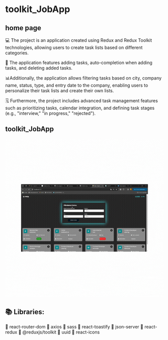 # toolkit_JobApp

## home page
💻 The project is an application created using Redux and Redux Toolkit technologies, allowing users to create task lists based on different categories. 

 📇 The application features adding tasks, auto-completion when adding tasks, and deleting added tasks. 

📊Additionally, the application allows filtering tasks based on city, company name, status, type, and entry date to the company, enabling users to personalize their task lists and create their own lists. 

🗓 Furthermore, the project includes advanced task management features such as prioritizing tasks, calendar integration, and defining task stages (e.g., "interview," "in progress," "rejected").

## toolkit_JobApp

<img src="./public/gif/toolkit_JobApp.gif"/>

## 📚 Libraries:
📌 react-router-dom
📌 axios
📌 sass
📌 react-toastify
📌 json-server
📌 react-redux
📌 @reduxjs/toolkit
📌 uuid
📌 react-icons

